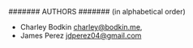 #######
AUTHORS
#######
(in alphabetical order)

- Charley Bodkin        <charley@bodkin.me>,
- James Perez  			<jdperez04@gmail.com>
